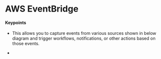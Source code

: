 # AWS EventBridge

#### Keypoints
- This allows you to capture events from various sources shown in below diagram and trigger workflows, notifications, or other actions based on those events.

- 
